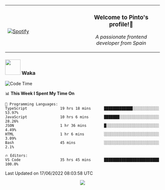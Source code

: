 <table width="100%" align="center"> 
  <tr>
  <td width="50%">
      
&nbsp; <br> [![Spotify](https://novatorem-zeta-rust.vercel.app/api/spotify)](https://open.spotify.com/user/novatorem-zeta-rust)

  </td>
  <td width="50%">
    <h3 align="center">Welcome to Pinto's profile!👋</h3>
    <p align="center"><em>A passionate frontend developer from Spain</em></p>
  </td>
  </table>

### <img src="https://media.giphy.com/media/VgCDAzcKvsR6OM0uWg/giphy.gif" width="50"> Waka

  <!--START_SECTION:waka-->
![Code Time](http://img.shields.io/badge/Code%20Time-537%20hrs%207%20mins-blue)

📊 **This Week I Spent My Time On** 

```text
💬 Programming Languages: 
TypeScript               19 hrs 18 mins      █████████████░░░░░░░░░░░░   53.97% 
JavaScript               10 hrs 6 mins       ███████░░░░░░░░░░░░░░░░░░   28.26% 
JSON                     1 hr 36 mins        █░░░░░░░░░░░░░░░░░░░░░░░░   4.49% 
HTML                     1 hr 6 mins         ░░░░░░░░░░░░░░░░░░░░░░░░░   3.09% 
Bash                     45 mins             ░░░░░░░░░░░░░░░░░░░░░░░░░   2.1%

🔥 Editors: 
VS Code                  35 hrs 45 mins      █████████████████████████   100.0%

```


 Last Updated on 17/06/2022 08:03:58 UTC
<!--END_SECTION:waka-->

<div align="center">
<img src="https://github-readme-stats-gilt-tau.vercel.app/api/top-langs/?username=pinto-hub&layout=compact&theme=dracula" />
</div>
